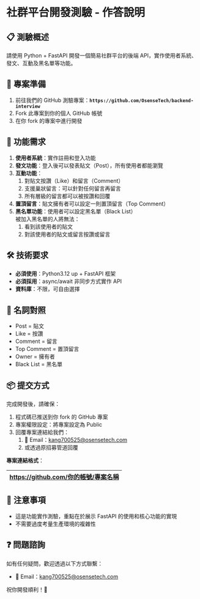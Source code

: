 # **社群平台開發測驗 \- 作答說明**

## **📋 測驗概述**

請使用 Python \+ FastAPI 開發一個簡易社群平台的後端 API，實作使用者系統、發文、互動及黑名單等功能。

## **🚀 專案準備**

1. 前往我們的 GitHub 測驗專案：**`https://github.com/OsenseTech/backend-interview`**  
2. Fork 此專案到你的個人 GitHub 帳號  
3. 在你 fork 的專案中進行開發

## **📝 功能需求**

1. **使用者系統**：實作註冊和登入功能  
2. **發文功能**：登入後可以發表貼文（Post），所有使用者都能瀏覽  
3. **互動功能**：  
   1. 對貼文按讚（Like）和留言（Comment）  
   2. 支援巢狀留言：可以針對任何留言再留言  
   3. 所有層級的留言都可以被按讚和回覆  
4. **置頂留言**：貼文擁有者可以設定一則置頂留言（Top Comment）  
5. **黑名單功能**：使用者可以設定黑名單（Black List）  
   被加入黑名單的人將無法：  
   1. 看到該使用者的貼文  
   2. 對該使用者的貼文或留言按讚或留言

## **🛠️ 技術要求**

* **必須使用**：Python3.12 up \+ FastAPI 框架  
* **必須採用**：async/await 非同步方式實作 API  
* **資料庫**：不限，可自由選擇

## **📖 名詞對照**

* Post \= 貼文  
* Like \= 按讚  
* Comment \= 留言  
* Top Comment \= 置頂留言  
* Owner \= 擁有者  
* Black List \= 黑名單

## **📦 提交方式**

完成開發後，請確保：

1. 程式碼已推送到你 fork 的 GitHub 專案  
2. 專案權限設定：將專案設定為 Public  
3. 回覆專案連結給我們：  
   1. 📧 Email：kang700525@osensetech.com  
   2. 或透過原招募管道回覆

**專案連結格式**：

| https://github.com/你的帳號/專案名稱 |
| :---- |

## **📌 注意事項**

* 這是功能實作測驗，重點在於展示 FastAPI 的使用和核心功能的實現  
* 不需要過度考量生產環境的複雜性

## **❓ 問題諮詢**

如有任何疑問，歡迎透過以下方式聯繫：

* 📧 Email：kang700525@osensetech.com

祝你開發順利！🎉

